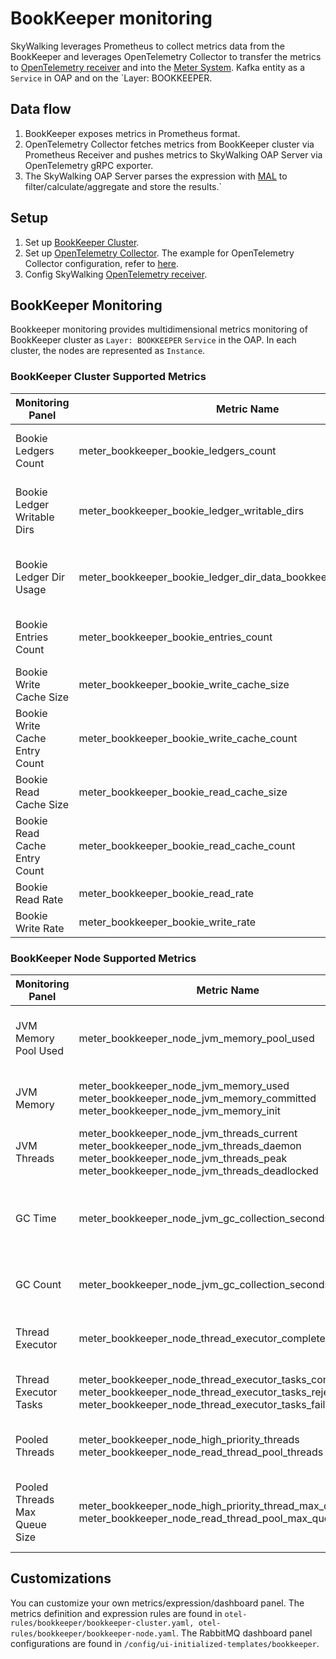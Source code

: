 # BookKeeper monitoring

SkyWalking leverages Prometheus to collect metrics data from the BookKeeper and leverages OpenTelemetry Collector to transfer the metrics to
[OpenTelemetry receiver](opentelemetry-receiver.md) and into the [Meter System](./../../concepts-and-designs/meter.md).
Kafka entity as a `Service` in OAP and on the `Layer: BOOKKEEPER.

## Data flow

1. BookKeeper exposes metrics in Prometheus format.
2. OpenTelemetry Collector fetches metrics from BookKeeper cluster via Prometheus Receiver and pushes metrics to SkyWalking OAP Server via OpenTelemetry gRPC exporter.
3. The SkyWalking OAP Server parses the expression with [MAL](../../concepts-and-designs/mal.md) to
   filter/calculate/aggregate and store the results.`

## Setup

1. Set up [BookKeeper Cluster](https://bookkeeper.apache.org/docs/deployment/manual). 
2. Set up [OpenTelemetry Collector](https://opentelemetry.io/docs/collector/getting-started/#kubernetes). The example
   for OpenTelemetry Collector configuration, refer
   to [here](../../../../test/e2e-v2/cases/pulsar/otel-collector-config.yaml).
3. Config SkyWalking [OpenTelemetry receiver](opentelemetry-receiver.md).

## BookKeeper Monitoring

Bookkeeper monitoring provides multidimensional metrics monitoring of BookKeeper cluster as `Layer: BOOKKEEPER` `Service` in
the OAP. In each cluster, the nodes are represented as `Instance`.

### BookKeeper Cluster Supported Metrics

| Monitoring Panel               | Metric Name                                                      | Description                                       | Data Source         |
|--------------------------------|------------------------------------------------------------------|---------------------------------------------------|---------------------|
| Bookie Ledgers Count           | meter_bookkeeper_bookie_ledgers_count                            | The number of the bookie ledgers.                 | Bookkeeper Cluster  |
| Bookie Ledger Writable Dirs    | meter_bookkeeper_bookie_ledger_writable_dirs                     | The number of writable directories in the bookie. | Bookkeeper Cluster  |
| Bookie Ledger Dir Usage        | meter_bookkeeper_bookie_ledger_dir_data_bookkeeper_ledgers_usage | The number of successfully created connections.   | Bookkeeper Cluster  |
| Bookie Entries Count           | meter_bookkeeper_bookie_entries_count                            | The number of the bookie write entries.           | Bookkeeper Cluster  |
| Bookie Write Cache Size        | meter_bookkeeper_bookie_write_cache_size                         | The size of the bookie write cache.               | Bookkeeper Cluster  |
| Bookie Write Cache Entry Count | meter_bookkeeper_bookie_write_cache_count                        | The entry count in the bookie write cache.        | Bookkeeper Cluster  |
| Bookie Read Cache Size         | meter_bookkeeper_bookie_read_cache_size                          | The size of the bookie read cache.                | Bookkeeper Cluster  |
| Bookie Read Cache Entry Count  | meter_bookkeeper_bookie_read_cache_count                         | The entry count in the bookie read cache.         | Bookkeeper Cluster  |
| Bookie Read Rate               | meter_bookkeeper_bookie_read_rate                                | The bookie read rate.                             | Bookkeeper Cluster  |
| Bookie Write Rate              | meter_bookkeeper_bookie_write_rate                               | The bookie write rate.                            | Bookkeeper Cluster  |

### BookKeeper Node Supported Metrics

| Monitoring Panel              | Metric Name                                                                                                                                                                                 | Description                                             | Data Source        |
|-------------------------------|---------------------------------------------------------------------------------------------------------------------------------------------------------------------------------------------|---------------------------------------------------------|--------------------|
| JVM Memory Pool Used          | meter_bookkeeper_node_jvm_memory_pool_used                                                                                                                                                  | The usage of the broker jvm memory pool.                | Bookkeeper Bookie  |
| JVM Memory                    | meter_bookkeeper_node_jvm_memory_used <br /> meter_bookkeeper_node_jvm_memory_committed <br /> meter_bookkeeper_node_jvm_memory_init                                                        | The usage of the broker jvm memory.                     | Bookkeeper Bookie  |
| JVM Threads                   | meter_bookkeeper_node_jvm_threads_current <br /> meter_bookkeeper_node_jvm_threads_daemon <br /> meter_bookkeeper_node_jvm_threads_peak <br /> meter_bookkeeper_node_jvm_threads_deadlocked | The count of the jvm threads.                           | Bookkeeper Bookie  |
| GC Time                       | meter_bookkeeper_node_jvm_gc_collection_seconds_sum                                                                                                                                         | Time spent in a given JVM garbage collector in seconds. | Bookkeeper Bookie  |
| GC Count                      | meter_bookkeeper_node_jvm_gc_collection_seconds_count                                                                                                                                       | The count of a given JVM garbage.                       | Bookkeeper Bookie  |
| Thread Executor               | meter_bookkeeper_node_thread_executor_completed                                                                                                                                             | The count of the executor thread.                       | Bookkeeper Bookie  |
| Thread Executor Tasks         | meter_bookkeeper_node_thread_executor_tasks_completed <br /> meter_bookkeeper_node_thread_executor_tasks_rejected <br /> meter_bookkeeper_node_thread_executor_tasks_failed                 | The count of the executor tasks.                        | Bookkeeper Bookie  |
| Pooled Threads                | meter_bookkeeper_node_high_priority_threads <br /> meter_bookkeeper_node_read_thread_pool_threads                                                                                           | The count of the pooled thread.                         | Bookkeeper Bookie  |
| Pooled Threads Max Queue Size | meter_bookkeeper_node_high_priority_thread_max_queue_size <br />  meter_bookkeeper_node_read_thread_pool_max_queue_size                                                                     | The count of the pooled threads max queue size.         | Bookkeeper Bookie  |

## Customizations

You can customize your own metrics/expression/dashboard panel.
The metrics definition and expression rules are found
in `otel-rules/bookkeeper/bookkeeper-cluster.yaml, otel-rules/bookkeeper/bookkeeper-node.yaml`.
The RabbitMQ dashboard panel configurations are found in `/config/ui-initialized-templates/bookkeeper`.
